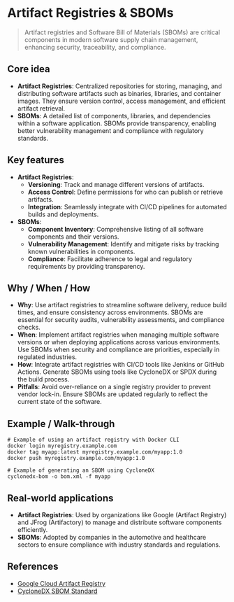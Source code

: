 # Artifact Registries & SBOMs

> Artifact registries and Software Bill of Materials (SBOMs) are critical components in modern software supply chain management, enhancing security, traceability, and compliance.

## Core idea
- **Artifact Registries**: Centralized repositories for storing, managing, and distributing software artifacts such as binaries, libraries, and container images. They ensure version control, access management, and efficient artifact retrieval.
- **SBOMs**: A detailed list of components, libraries, and dependencies within a software application. SBOMs provide transparency, enabling better vulnerability management and compliance with regulatory standards.

## Key features
- **Artifact Registries**:
  - **Versioning**: Track and manage different versions of artifacts.
  - **Access Control**: Define permissions for who can publish or retrieve artifacts.
  - **Integration**: Seamlessly integrate with CI/CD pipelines for automated builds and deployments.
- **SBOMs**:
  - **Component Inventory**: Comprehensive listing of all software components and their versions.
  - **Vulnerability Management**: Identify and mitigate risks by tracking known vulnerabilities in components.
  - **Compliance**: Facilitate adherence to legal and regulatory requirements by providing transparency.

## Why / When / How
- **Why**: Use artifact registries to streamline software delivery, reduce build times, and ensure consistency across environments. SBOMs are essential for security audits, vulnerability assessments, and compliance checks.
- **When**: Implement artifact registries when managing multiple software versions or when deploying applications across various environments. Use SBOMs when security and compliance are priorities, especially in regulated industries.
- **How**: Integrate artifact registries with CI/CD tools like Jenkins or GitHub Actions. Generate SBOMs using tools like CycloneDX or SPDX during the build process.
- **Pitfalls**: Avoid over-reliance on a single registry provider to prevent vendor lock-in. Ensure SBOMs are updated regularly to reflect the current state of the software.

## Example / Walk-through
```pseudo
# Example of using an artifact registry with Docker CLI
docker login myregistry.example.com
docker tag myapp:latest myregistry.example.com/myapp:1.0
docker push myregistry.example.com/myapp:1.0

# Example of generating an SBOM using CycloneDX
cyclonedx-bom -o bom.xml -f myapp
```

## Real-world applications
- **Artifact Registries**: Used by organizations like Google (Artifact Registry) and JFrog (Artifactory) to manage and distribute software components efficiently.
- **SBOMs**: Adopted by companies in the automotive and healthcare sectors to ensure compliance with industry standards and regulations.

## References
- [Google Cloud Artifact Registry](https://cloud.google.com/artifact-registry/docs)
- [CycloneDX SBOM Standard](https://cyclonedx.org/)